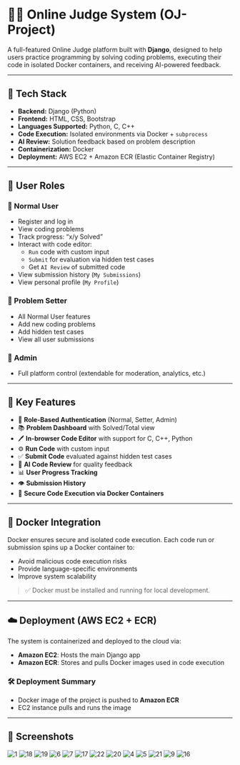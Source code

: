 # 🧑‍💻 Online Judge System (OJ-Project)

A full-featured Online Judge platform built with **Django**, designed to help users practice programming by solving coding problems, executing their code in isolated Docker containers, and receiving AI-powered feedback.

---

## 🔧 Tech Stack

- **Backend:** Django (Python)
- **Frontend:** HTML, CSS, Bootstrap
- **Languages Supported:** Python, C, C++
- **Code Execution:** Isolated environments via Docker + `subprocess`
- **AI Review:** Solution feedback based on problem description
- **Containerization:** Docker
- **Deployment:** AWS EC2 + Amazon ECR (Elastic Container Registry)

---

## 👥 User Roles

### 🔹 Normal User
- Register and log in
- View coding problems
- Track progress: “x/y Solved”
- Interact with code editor:
  - `Run` code with custom input
  - `Submit` for evaluation via hidden test cases
  - Get `AI Review` of submitted code
- View submission history (`My Submissions`)
- View personal profile (`My Profile`)

### 🔸 Problem Setter
- All Normal User features
- Add new coding problems
- Add hidden test cases
- View all user submissions

### 🔺 Admin
- Full platform control (extendable for moderation, analytics, etc.)

---

## 🚀 Key Features

- 🔐 **Role-Based Authentication** (Normal, Setter, Admin)
- 📚 **Problem Dashboard** with Solved/Total view
- 🖊️ **In-browser Code Editor** with support for C, C++, Python
- ⚙️ **Run Code** with custom input
- ✅ **Submit Code** evaluated against hidden test cases
- 🤖 **AI Code Review** for quality feedback
- 📊 **User Progress Tracking**
- 👁️ **Submission History**
- 🐳 **Secure Code Execution via Docker Containers**

---

## 🐳 Docker Integration

Docker ensures secure and isolated code execution. Each code run or submission spins up a Docker container to:
- Avoid malicious code execution risks
- Provide language-specific environments
- Improve system scalability

> ✅ Docker must be installed and running for local development.

---

## ☁️ Deployment (AWS EC2 + ECR)

The system is containerized and deployed to the cloud via:
- **Amazon EC2**: Hosts the main Django app
- **Amazon ECR**: Stores and pulls Docker images used in code execution

### 🛠️ Deployment Summary
- Docker image of the project is pushed to **Amazon ECR**
- EC2 instance pulls and runs the image

---

## 📸 Screenshots

![1](https://github.com/user-attachments/assets/0649871c-0093-47ff-9855-338da17f14d8)
![18](https://github.com/user-attachments/assets/4ab01247-a1d2-40d5-ad55-4ca6e7d1663e)
![19](https://github.com/user-attachments/assets/4e944698-2b49-42c9-bda0-17a8fc9676fd)
![6](https://github.com/user-attachments/assets/b09d8ec4-f7e6-4c5c-a01d-607cd5b02d4d)
![7](https://github.com/user-attachments/assets/7c8c3bd7-c856-4a30-8426-eb3f64503474)
![17](https://github.com/user-attachments/assets/38b3d171-bd83-47e9-bd49-bec9504ef3e9)
![22](https://github.com/user-attachments/assets/0eafd279-67da-49af-9280-25a1be37f179)
![20](https://github.com/user-attachments/assets/ba62c31c-0bee-4176-9923-d347c30c7885)
![4](https://github.com/user-attachments/assets/aaa755c2-f0c8-433b-820e-491551a336b2)
![5](https://github.com/user-attachments/assets/9cf2d1a4-60f3-4d56-94b2-e32833720d10)
![21](https://github.com/user-attachments/assets/22e2fd66-11ee-4976-a7dd-aea4eea55c79)
![9](https://github.com/user-attachments/assets/b86b0523-9dd2-418f-ae35-8124a223208e)
![16](https://github.com/user-attachments/assets/b5ddc013-16d2-4a20-b446-cc4affe16d3b)


